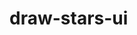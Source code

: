 <!--
 * @Description: 
 * @Version: 2.0
 * @Autor: lgy
 * @Date: 2023-08-27 19:40:49
 * @LastEditors: lgy
 * @LastEditTime: 2023-08-27 19:43:06
-->
# draw-stars-ui